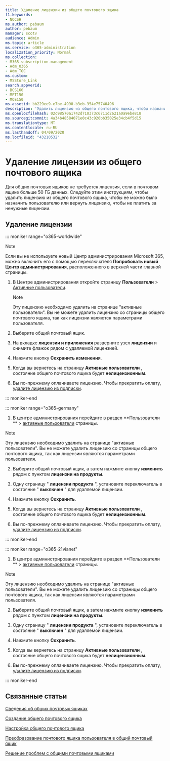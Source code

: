 ```yaml
---
title: Удаление лицензии из общего почтового ящика
f1.keywords:
- NOCSH
ms.author: pebaum
author: pebaum
manager: scotv
audience: Admin
ms.topic: article
ms.service: o365-administration
localization_priority: Normal
ms.collection:
- M365-subscription-management
- Adm_O365
- Adm_TOC
ms.custom:
- MSStore_Link
search.appverid:
- BCS160
- MET150
- MOE150
ms.assetid: bb229ee9-e7be-4990-b3eb-354e75740496
description: 'Удалить лицензию из общего почтового ящика, чтобы назначить ее другому пользователю. '
ms.openlocfilehash: 02c98570a1742d710373c6711d2621a0a9ebe818
ms.sourcegitcommit: 4a34b48584071e0c43c920bb35025e34cb4f5d15
ms.translationtype: MT
ms.contentlocale: ru-RU
ms.lasthandoff: 04/09/2020
ms.locfileid: "43210532"
---
```

# <a name="remove-a-license-from-a-shared-mailbox"></a>Удаление лицензии из общего почтового ящика

Для общих почтовых ящиков не требуется лицензия, если в почтовом ящике больше 50 ГБ данных. Следуйте этим инструкциям, чтобы удалить лицензию из общего почтового ящика, чтобы ее можно было назначить пользователю или вернуть лицензию, чтобы не платить за ненужные лицензии.
  
## <a name="remove-the-license"></a>Удаление лицензии

::: moniker range="o365-worldwide"

> [!NOTE]
> Если вы не используете новый Центр администрирования Microsoft 365, можно включить его с помощью переключателя **Попробовать новый Центр администрирования**, расположенного в верхней части главной страницы.

1. В Центре администрирования откройте страницу **Пользователи** \> <a href="https://go.microsoft.com/fwlink/p/?linkid=834822" target="_blank">Активные пользователи</a>.

   > [!NOTE]
   > Эту лицензию необходимо удалить на странице "активные пользователи". Вы не можете удалить лицензию со страницы общего почтового ящика, так как лицензии являются параметрами пользователя. 
  
2. Выберите общий почтовый ящик.

3. На вкладке **лицензии и приложения** разверните узел **лицензии** и снимите флажок рядом с удаляемой лицензией.

4. Нажмите кнопку **Сохранить изменения**.

5. Когда вы вернетесь на страницу **Активные пользователи** , состояние общего почтового ящика будет **нелицензионным**.

6. Вы по-прежнему оплачиваете лицензию. Чтобы прекратить оплату, [удалите лицензию из подписки](../../commerce/licenses/remove-licenses-from-subscription.md).

::: moniker-end

::: moniker range="o365-germany"

 1. В центре администрирования перейдите в раздел **Пользователи ** \> <a href="https://go.microsoft.com/fwlink/p/?linkid=847686" target="_blank">активные пользователи</a> страницы.

   > [!NOTE]
   > Эту лицензию необходимо удалить на странице "активные пользователи". Вы не можете удалить лицензию со страницы общего почтового ящика, так как лицензии являются параметрами пользователя.

2. Выберите общий почтовый ящик, а затем нажмите кнопку **изменить** рядом с пунктом **лицензии на продукты**.

3. Одну страницу " **лицензии продукта** ", установите переключатель в состояние " **выключен** " для удаляемой лицензии.

4. Нажмите кнопку **Сохранить**.

5. Когда вы вернетесь на страницу **Активные пользователи** , состояние общего почтового ящика будет **нелицензионным**.

6. Вы по-прежнему оплачиваете лицензию. Чтобы прекратить оплату, [удалите лицензию из подписки](../../commerce/licenses/remove-licenses-from-subscription.md).

::: moniker-end

::: moniker range="o365-21vianet"

 1. В центре администрирования перейдите в раздел **Пользователи ** \> <a href="https://go.microsoft.com/fwlink/p/?linkid=850628" target="_blank">активные пользователи</a> страницы.

   > [!NOTE]
   > Эту лицензию необходимо удалить на странице "активные пользователи". Вы не можете удалить лицензию со страницы общего почтового ящика, так как лицензии являются параметрами пользователя.

2. Выберите общий почтовый ящик, а затем нажмите кнопку **изменить** рядом с пунктом **лицензии на продукты**.

3. Одну страницу " **лицензии продукта** ", установите переключатель в состояние " **выключен** " для удаляемой лицензии.

4. Нажмите кнопку **Сохранить**.

5. Когда вы вернетесь на страницу **Активные пользователи** , состояние общего почтового ящика будет **нелицензионным**.

6. Вы по-прежнему оплачиваете лицензию. Чтобы прекратить оплату, [удалите лицензию из подписки](../../commerce/licenses/remove-licenses-from-subscription.md).

::: moniker-end 

## <a name="related-articles"></a>Связанные статьи

[Сведения об общих почтовых ящиках](about-shared-mailboxes.md)

[Создание общего почтового ящика](create-a-shared-mailbox.md)

[Настройка общего почтового ящика](configure-a-shared-mailbox.md)

[Преобразование почтового ящика пользователя в общий почтовый ящик](convert-user-mailbox-to-shared-mailbox.md)

[Решение проблем с общими почтовыми ящиками](resolve-issues-with-shared-mailboxes.md)
